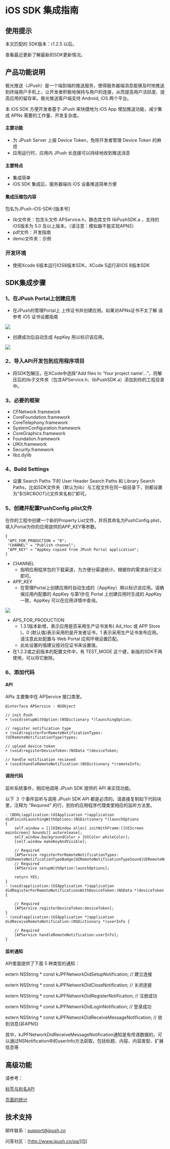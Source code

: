 # iOS SDK 集成指南

## 使用提示

本文匹配的 SDK版本：r1.2.5 以后。

查看最近更新了解最新的SDK更新情况。

## 产品功能说明

极光推送（JPush）是一个端到端的推送服务，使得服务器端消息能够及时地推送到终端用户手机上，让开发者积极地保持与用户的连接，从而提高用户活跃度、提高应用的留存率。极光推送客户端支持 Android, iOS 两个平台。

本 iOS SDK 方便开发者基于 JPush 来快捷地为 iOS App 增加推送功能，减少集成 APNs 需要的工作量、开发复杂度。

#### 主要功能

* 为 JPush Server 上报 Device Token，免除开发者管理 Device Token 的麻烦
* 应用运行时，应用内 JPush 长连接可以持续地收到推送消息

#### 主要特点

* 集成简单
* iOS SDK 集成后，服务器端向 iOS 设备推送简单方便

#### 集成压缩包内容

包名为JPush-iOS-SDK-[版本号]

* lib文件夹：包含头文件 APService.h，静态库文件 libPushSDK.a ，支持的iOS版本为 5.0 及以上版本。（请注意：模拟器不能实现APNS）
* pdf文件：开发指南
* demo文件夹：示例

### 开发环境

* 使用Xcode 6版本运行IOS8版本SDK，XCode 5运行非IOS 8版本SDK

## SDK集成步骤

### 1、在JPush Portal上创建应用

* 在JPush的管理Portal上 上传证书并创建应用。如果对APNs证书不太了解 请参考 iOS 证书设置指南 

![][0]
* 创建成功后自动生成 AppKey 用以标识该应用。 

![][1]

### 2、导入API开发包到应用程序项目

* 将SDK包解压，在XCode中选择“Add files to 'Your project name'...”，将解压后的lib子文件夹（包含APService.h、libPushSDK.a）添加到你的工程目录中。

### 3、必要的框架

* CFNetwork.framework
* CoreFoundation.framework
* CoreTelephony.framework
* SystemConfiguration.framework
* CoreGraphics.framework
* Foundation.framework
* UIKit.framework
* Security.framework
* libz.dylib

### 4、Build Settings

* 设置 Search Paths 下的 User Header Search Paths 和 Library Search Paths，比如SDK文件夹（默认为lib）与工程文件在同一级目录下，则都设置为"$(SRCROOT)/[文件夹名称]"即可。

### 5、创建并配置PushConfig.plist文件

在你的工程中创建一个新的Property List文件，并将其命名为PushConfig.plist，填入Portal为你的应用提供的APP_KEY等参数。

    {
     "APS_FOR_PRODUCTION = "0";
     "CHANNEL" = "Publish channel";
     "APP_KEY" = "AppKey copied from JPush Portal application";
    }
    

* CHANNEL 
  * 指明应用程序包的下载渠道，为方便分渠道统计。根据你的需求自行定义即可。
* APP_KEY 
  * 在管理Portal上创建应用时自动生成的（AppKey）用以标识该应用。请确保应用内配置的 AppKey 与第1步在 Portal 上创建应用时生成的 AppKey 一致，AppKey 可以在应用详情中查询。


![][2]

* APS_FOR_PRODUCTION 
  * 1.3.1版本新增，表示应用是否采用生产证书发布( Ad_Hoc 或 APP Store )，0 (默认值)表示采用的是开发者证书，1 表示采用生产证书发布应用。请注意此处配置与 Web Portal 应用环境设置匹配。
  * 此处设置的值建议按对应证书来设置值。
* 在1.2.2或之前版本的配置文件中，有 TEST_MODE 这个键，新版的SDK不再使用，可以将它删除。

### 6、添加代码

#### API

APIs 主要集中在 APService 接口类里。

    @interface APService : NSObject
    
    // init Push
    + (void)setupWithOption:(NSDictionary *)launchingOption;
    
    // register notification type
    + (void)registerForRemoteNotificationTypes:(UIRemoteNotificationType)types;
    
    // upload device token
    + (void)registerDeviceToken:(NSData *)deviceToken;
    
    // handle notification recieved
    + (void)handleRemoteNotification:(NSDictionary *)remoteInfo;
    

#### 调用代码

监听系统事件，相应地调用 JPush SDK 提供的 API 来实现功能。

以下 ３ 个事件监听与调用 JPush SDK API 都是必须的。请直接复制如下代码块里，注释为 "Required" 的行，到你的应用程序代理类里相应的监听方法里。

    - (BOOL)application:(UIApplication *)application didFinishLaunchingWithOptions:(NSDictionary *)launchOptions
    {
        self.window = [[[UIWindow alloc] initWithFrame:[[UIScreen mainScreen] bounds]] autorelease];
        self.window.backgroundColor = [UIColor whiteColor];
        [self.window makeKeyAndVisible];
    
        // Required
        [APService registerForRemoteNotificationTypes:(UIRemoteNotificationTypeBadge|UIRemoteNotificationTypeSound|UIRemoteNotificationTypeAlert]
        // Required
        [APService setupWithOption:launchOptions];
    
        return YES;
    }
    - (void)application:(UIApplication *)application didRegisterForRemoteNotificationsWithDeviceToken:(NSData *)deviceToken {
    
        // Required
        [APService registerDeviceToken:deviceToken];
    }
    - (void)application:(UIApplication *)application didReceiveRemoteNotification:(NSDictionary *)userInfo {
    
        // Required
        [APService handleRemoteNotification:userInfo];
    }
    

#### 监听通知

API里面提供了下面 5 种类型的通知：

extern NSString * const kJPFNetworkDidSetupNotification; // 建立连接

extern NSString * const kJPFNetworkDidCloseNotification; // 关闭连接

extern NSString * const kJPFNetworkDidRegisterNotification; // 注册成功

extern NSString * const kJPFNetworkDidLoginNotification; // 登录成功

extern NSString * const kJPFNetworkDidReceiveMessageNotification; // 收到消息(非APNS)

其中，kJPFNetworkDidReceiveMessageNotification通知是有传递数据的，可以通过NSNotification中的userInfo方法获取，包括标题、内容、内容类型、扩展信息等

## 高级功能

请参考：



[标签与别名API](../../../client/ios_api/#api-ios)

[页面的统计](../../../client/ios_api/#_29)

## 技术支持

邮件联系：[support@jpush.cn][4]

问答社区：[http://www.jpush.cn/qa/][5]

[0]: ../image/create_ios_app.png
[1]: ../image/Screenshot_13-4_2_create.png
[2]: ../image/Screenshot_13-4-15_3_31.png
[3]: ../../client_sdks/ios_api
[4]: mailto:support@jpush.cn
[5]: http://www.jpush.cn/qa/